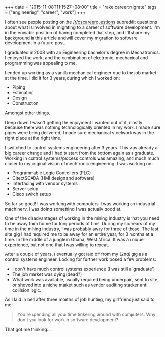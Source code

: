 +++
date = "2015-11-08T11:15:27+08:00"
title = "rake career:migrate"
tags = ["engineering", "career", "work"]
+++

I often see people posting on the [/r/cscareerquestions](http://www.reddit.com/r/cscareerquestions) subreddit questions about what is involved in migrating to a career of software development. I'm in the enviable position of having completed that step, and I'll share my background in this article and will cover my migration to software development in a future post.

I graduated in 2008 with an Engineering bachelor's degree in Mechatronics. I enjoyed the work, and the combination of electronic, mechanical and programming was appealing to me.

I ended up working as a vanilla mechanical engineer due to the job market at the time. I did it for 3 years, during which I worked on:

- Piping
- Estimating
- Design
- Construction

Amongst other things.

Deep down I wasn't getting the enjoyment I wanted out of it, mostly because there was nothing technologically oriented in my work. I made sure pipes were being delivered, I made sure mechanical steelwork was in the right place at the right time.

I switched to control systems engineering after 3 years. This was already a big career change and I had to start from the bottom again as a graduate. Working in control systems/process controls was amazing, and much much closer to my original vision of mechtronic engineering. I was working on:

- Programmable Logic Controllers (PLC)
- CitectSCADA (HMI design and software)
- Interfacing with vendor systems
- Server setup
- Cisco switch setup

So far so good! I was working with computers, I was working on industrial machinery, I was doing something I was actually good at.

One of the disadvantages of working in the mining industry is that you need to be away from home for long periods of time. During my six years of my time in the mining industry, I was probably away for three of those. The last site gig I had required me to be away for an entire year, for 3 months at a time. In the middle of a jungle in Ghana, West Africa. It was a unique experience, but not one that I was willing to repeat.

After a couple of years, I eventually got laid off from my (2nd) gig as a control systems engineer. Looking for further work posed a few problems:

- I don't have much control systems experience (I was still a 'graduate')
- The job market was dying (dead?)
- What work was available, usually required being underpaid, sent to site, or shoved into a niche market such as vendor auditing stacker anti collision logic.

As I laid in bed after three months of job hunting, my girlfriend just said to me:

> You're spending all your time tinkering around with computers. Why don't you look for work in software development?

That got me thinking...
